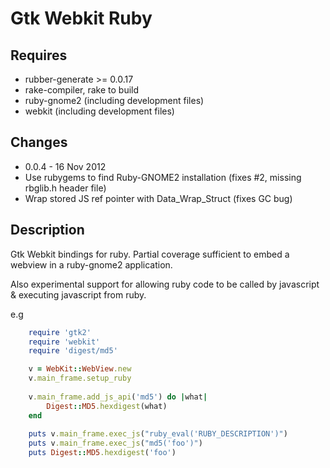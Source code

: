 Gtk Webkit Ruby
===============

Requires
--------
* rubber-generate >= 0.0.17
* rake-compiler, rake to build
* ruby-gnome2 (including development files)
* webkit (including development files)

Changes
-------
* 0.0.4 - 16 Nov 2012
 * Use rubygems to find Ruby-GNOME2 installation (fixes #2, missing rbglib.h header file)
 * Wrap stored JS ref pointer with Data_Wrap_Struct (fixes GC bug)

Description
-----------

Gtk Webkit bindings for ruby.  Partial coverage sufficient to embed a webview in a ruby-gnome2 application.

Also experimental support for allowing ruby code to be called by javascript & executing javascript from ruby.

e.g

````ruby
	require 'gtk2'
	require 'webkit'
	require 'digest/md5'

	v = WebKit::WebView.new
	v.main_frame.setup_ruby
	
	v.main_frame.add_js_api('md5') do |what|
		Digest::MD5.hexdigest(what)
	end
	
	puts v.main_frame.exec_js("ruby_eval('RUBY_DESCRIPTION')")
	puts v.main_frame.exec_js("md5('foo')")
	puts Digest::MD5.hexdigest('foo')
````

